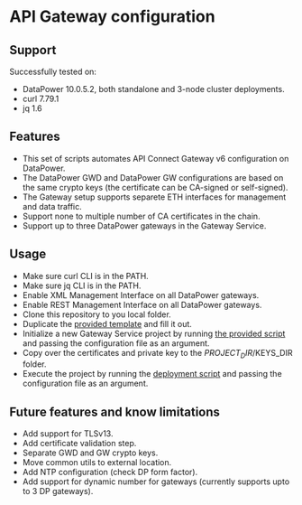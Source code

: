 # API Gateway configuration

## Support

Successfully tested on:

- DataPower 10.0.5.2, both standalone and 3-node cluster deployments.
- curl 7.79.1
- jq 1.6

## Features

- This set of scripts automates API Connect Gateway v6 configuration on DataPower.
- The DataPower GWD and DataPower GW configurations are based on the same crypto keys (the certificate can be CA-signed or self-signed).
- The Gateway setup supports separete ETH interfaces for management and data traffic.
- Support none to multiple number of CA certificates in the chain.
- Support up to three DataPower gateways in the Gateway Service.

## Usage

- Make sure curl CLI is in the PATH.
- Make sure jq CLI is in the PATH.
- Enable XML Management Interface on all DataPower gateways.
- Enable REST Management Interface on all DataPower gateways.
- Clone this repository to you local folder.
- Duplicate the [provided template](00-project-template.conf) and fill it out.
- Initialize a new Gateway Service project by running [the provided script](01-init-dp.sh) and passing the configuration file as an argument.
- Copy over the certificates and private key to the $PROJECT_DIR/$KEYS_DIR folder.
- Execute the project by running the [deployment script](02-deploy-dp.sh) and passing the configuration file as an argument.

## Future features and know limitations

- Add support for TLSv13.
- Add certificate validation step.
- Separate GWD and GW crypto keys.
- Move common utils to external location.
- Add NTP configuration (check DP form factor).
- Add support for dynamic number for gateways (currently supports upto to 3 DP gateways).
